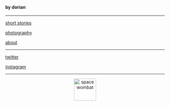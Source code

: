 
#### by dorian

---

[short stories](testss.md)       

      
[photography](photos.md)

[about](about.md)

---

[twitter](https://twitter.com/dorian_brennan "twitter")

[instagram](https://www.instagram.com/dorian_brennan/ "instagram")

---
<p align="center">
  <img src="https://dorianbrennan.github.io/beginnings/images/logosmall.png" width="70" title="space wombat">
</p>



